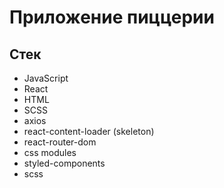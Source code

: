 # Приложение пиццерии

## Стек

- JavaScript
- React
- HTML
- SCSS
- axios
- react-content-loader (skeleton)
- react-router-dom
- css modules
- styled-components
- scss
